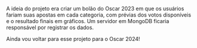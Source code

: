 A ideia do projeto era criar um bolão do Oscar 2023 em que os usuários fariam suas apostas em cada categoria, com prévias dos votos disponíveis e o resultado finais em gráficos. Um servidor em MongoDB ficaria responsável por registrar os dados.

Ainda vou voltar para esse projeto para o Oscar 2024!
